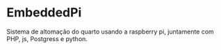 # EmbeddedPi

Sistema de altomação do quarto usando a raspberry pi, juntamente com PHP, js, Postgress e python.
